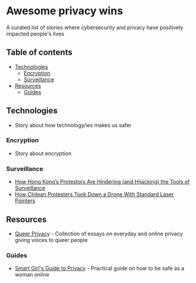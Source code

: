 # Awesome privacy wins
A curated list of stories where cybersecurity and privacy have positively impacted people's lives

## Table of contents
  - [Technologies](#technologies)
    - [Encryption](#encryption)
    - [Surveillance](#surveillance)
  - [Resources](#resources)
    - [Guides](#guides)
    

## Technologies

* Story about how technology/ies makes us safer


### Encryption

* Story about encryption

### Surveillance
- [How Hong Kong’s Protestors Are Hindering (and Hijacking) the Tools of Surveillance](https://gizmodo.com/how-hong-kong-s-protestors-are-hindering-and-hijacking-1836732933)
- [How Chilean Protesters Took Down a Drone With Standard Laser Pointers](https://www.nextgov.com/emerging-tech/2019/11/how-chilean-protesters-took-down-drone-standard-laser-pointers/161288/)
## Resources
- [Queer Privacy](https://leanpub.com/queerprivacy) - Collection of essays on everyday and online privacy giving voices to queer people

### Guides
 
 - [Smart Girl's Guide to Privacy](https://nostarch.com/smartgirlsguide) - Practical guide on how to be safe as a woman online
